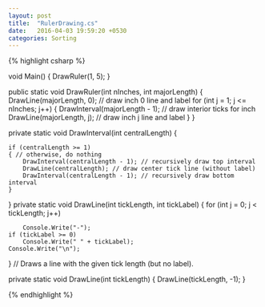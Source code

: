 ```yaml
---
layout: post
title:  "RulerDrawing.cs"
date:   2016-04-03 19:59:20 +0530
categories: Sorting
---
```


{% highlight csharp %}
<Query Kind="Program" />

void Main()
{
	DrawRuler(1, 5);
}

public static void DrawRuler(int nInches, int majorLength)
{
	DrawLine(majorLength, 0); // draw inch 0 line and label
	for (int j = 1; j <= nInches; j++)
	{
		DrawInterval(majorLength - 1); // draw interior ticks for inch
		DrawLine(majorLength, j); // draw inch j line and label
	}
}

private static void DrawInterval(int centralLength)
{

	if (centralLength >= 1)
	{ // otherwise, do nothing
		DrawInterval(centralLength - 1); // recursively draw top interval
		DrawLine(centralLength); // draw center tick line (without label)
		DrawInterval(centralLength - 1); // recursively draw bottom interval
	}
}
private static void DrawLine(int tickLength, int tickLabel)
{
	for (int j = 0; j < tickLength; j++)

		Console.Write("-");
	if (tickLabel >= 0)
		Console.Write(" " + tickLabel);
	Console.Write("\n");
}
// Draws a line with the given tick length (but no label).

private static void DrawLine(int tickLength)
{
	DrawLine(tickLength, -1);
}


{% endhighlight %}